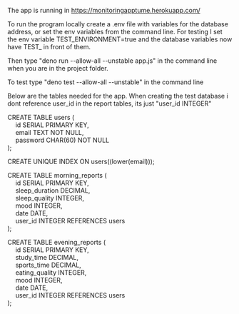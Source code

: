 The app is running in https://monitoringapptume.herokuapp.com/

To run the program locally create a .env file with variables for the database address, or set the env variables from the command line. 
For testing I set the env variable TEST_ENVIRONMENT=true and the database variables now have TEST_ in front of them.

Then type "deno run --allow-all --unstable app.js" in the command line when you are in the project folder.

To test type "deno test --allow-all --unstable" in the command line

Below are the tables needed for the app.
When creating the test database i dont reference user_id in the report tables, its just "user_id INTEGER"

CREATE TABLE users (  
&emsp; id SERIAL PRIMARY KEY,  
&emsp; email TEXT NOT NULL,  
&emsp; password CHAR(60) NOT NULL  
);

CREATE UNIQUE INDEX ON users((lower(email)));

CREATE TABLE morning_reports (  
&emsp; id SERIAL PRIMARY KEY,  
&emsp; sleep_duration DECIMAL,  
&emsp; sleep_quality INTEGER,  
&emsp; mood INTEGER,  
&emsp; date DATE,  
&emsp; user_id INTEGER REFERENCES users  
);

CREATE TABLE evening_reports (  
&emsp; id SERIAL PRIMARY KEY,  
&emsp; study_time DECIMAL,  
&emsp; sports_time DECIMAL,  
&emsp; eating_quality INTEGER,  
&emsp; mood INTEGER,  
&emsp; date DATE,  
&emsp; user_id INTEGER REFERENCES users  
);


